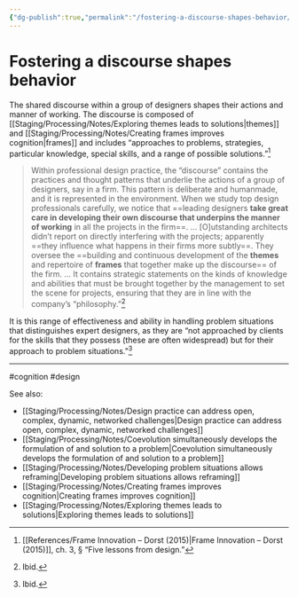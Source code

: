 ```yaml
---
{"dg-publish":true,"permalink":"/fostering-a-discourse-shapes-behavior/"}
---
```



# Fostering a discourse shapes behavior

The shared discourse within a group of designers shapes their actions and manner of working. The discourse is composed of [[Staging/Processing/Notes/Exploring themes leads to solutions\|themes]] and [[Staging/Processing/Notes/Creating frames improves cognition\|frames]] and includes “approaches to problems, strategies, particular knowledge, special skills, and a range of possible solutions.”[^1]

> Within professional design practice, the “discourse” contains the practices and thought patterns that underlie the actions of a group of designers, say in a firm. This pattern is deliberate and humanmade, and it is represented in the environment. When we study top design professionals carefully, we notice that ==leading designers **take great care in developing their own discourse that underpins the manner of working** in all the projects in the firm==.
> …
> \[O\]utstanding architects didn’t report on directly interfering with the projects; apparently ==they influence what happens in their firms more subtly==. They oversee the ==building and continuous development of the **themes** and repertoire of **frames** that together make up the discourse== of the firm. … It contains strategic statements on the kinds of knowledge and abilities that must be brought together by the management to set the scene for projects, ensuring that they are in line with the company’s “philosophy.”[^2]

It is this range of effectiveness and ability in handling problem situations that distinguishes expert designers, as they are “not approached by clients for the skills that they possess (these are often widespread) but for their approach to problem situations.”[^3]


---
#cognition #design 

See also:
- [[Staging/Processing/Notes/Design practice can address open, complex, dynamic, networked challenges\|Design practice can address open, complex, dynamic, networked challenges]]
- [[Staging/Processing/Notes/Coevolution simultaneously develops the formulation of and solution to a problem\|Coevolution simultaneously develops the formulation of and solution to a problem]]
- [[Staging/Processing/Notes/Developing problem situations allows reframing\|Developing problem situations allows reframing]]
- [[Staging/Processing/Notes/Creating frames improves cognition\|Creating frames improves cognition]]
- [[Staging/Processing/Notes/Exploring themes leads to solutions\|Exploring themes leads to solutions]]

[^1]: [[References/Frame Innovation – Dorst (2015)\|Frame Innovation – Dorst (2015)]], ch. 3, § “Five lessons from design.”
[^2]: Ibid.
[^3]: Ibid.